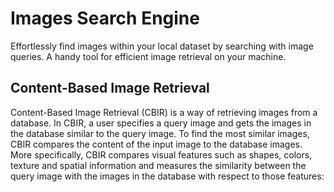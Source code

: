 # Images Search Engine
Effortlessly find images within your local dataset by searching with image queries. A handy tool for efficient image retrieval on your machine.

## Content-Based Image Retrieval
Content-Based Image Retrieval (CBIR) is a way of retrieving images from a database. In CBIR, a user specifies a query image and gets the images in the database similar to the query image. To find the most similar images, CBIR compares the content of the input image to the database images.
More specifically, CBIR compares visual features such as shapes, colors, texture and spatial information and measures the similarity between the query image with the images in the database with respect to those features:
